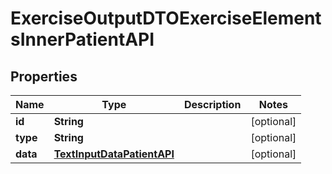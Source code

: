 

# ExerciseOutputDTOExerciseElementsInnerPatientAPI


## Properties

| Name | Type | Description | Notes |
|------------ | ------------- | ------------- | -------------|
|**id** | **String** |  |  [optional] |
|**type** | **String** |  |  [optional] |
|**data** | [**TextInputDataPatientAPI**](TextInputDataPatientAPI.md) |  |  [optional] |



